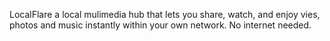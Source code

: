 LocalFlare
a local mulimedia hub that lets you share, watch, and enjoy vies, photos and music instantly within your own network. No internet needed. 
